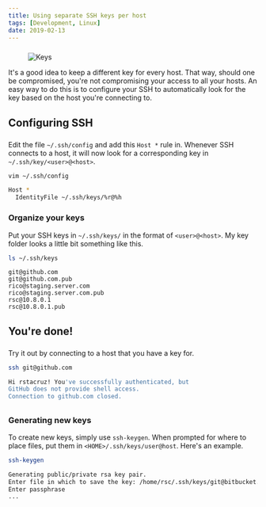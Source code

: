 ```yaml
---
title: Using separate SSH keys per host
tags: [Development, Linux]
date: 2019-02-13
---
```


###

<!-- {.-wider-literate-style} -->

<figure class='-no-pad'>
<img src='https://source.unsplash.com/pQ1HIAyOl8w/600x200' alt='Keys'>
</figure>

It's a good idea to keep a different key for every host. That way, should one be compromised, you're not compromising your access to all your hosts. An easy way to do this is to configure your SSH to automatically look for the key based on the host you're connecting to.

## Configuring SSH

###

<!-- {.-literate-style} -->

Edit the file `~/.ssh/config` and add this `Host *` rule in. Whenever SSH connects to a host, it will now look for a corresponding key in `~/.ssh/key/<user>@<host>`.

```sh
vim ~/.ssh/config
```

```sh
Host *
  IdentityFile ~/.ssh/keys/%r@%h
```

### Organize your keys

<!-- {.-literate-style} -->

Put your SSH keys in `~/.ssh/keys/` in the format of `<user>@<host>`. My key folder looks a little bit something like this.

```sh
ls ~/.ssh/keys
```

```
git@github.com
git@github.com.pub
rico@staging.server.com
rico@staging.server.com.pub
rsc@10.8.0.1
rsc@10.8.0.1.pub
```

## You're done!

###

<!-- {.-literate-style} -->

Try it out by connecting to a host that you have a key for.

```sh
ssh git@github.com
```

```sh
Hi rstacruz! You've successfully authenticated, but
GitHub does not provide shell access.
Connection to github.com closed.
```

##

### Generating new keys

<!-- {.-literate-style} -->

To create new keys, simply use `ssh-keygen`. When prompted for where to place files, put them in `<HOME>/.ssh/keys/user@host`. Here's an example.

```sh
ssh-keygen
```

```sh
Generating public/private rsa key pair.
Enter file in which to save the key: /home/rsc/.ssh/keys/git@bitbucket.org
Enter passphrase
...
```
